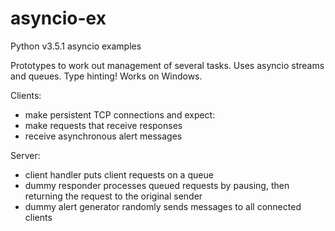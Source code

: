 # asyncio-ex
Python v3.5.1 asyncio examples

Prototypes to work out management of several tasks.
Uses asyncio streams and queues.
Type hinting!
Works on Windows.

Clients:
* make persistent TCP connections and expect:
* make requests that receive responses
* receive asynchronous alert messages

Server:
* client handler puts client requests on a queue
* dummy responder processes queued requests by pausing, then returning
the request to the original sender
* dummy alert generator randomly sends messages to all connected clients
